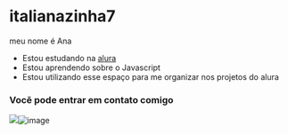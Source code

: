# italianazinha7

meu nome é Ana

- Estou estudando na [alura](https://www.alura.com.br)
- Estou aprendendo sobre o Javascript
- Estou utilizando esse espaço para me organizar nos projetos do alura

### Vocẽ pode entrar em contato comigo

![](<img src="https://media1.tenor.com/m/U9cayyAb2_UAAAAC/hamily-seaham.gif" alt="Hamily Seaham GIF - Hamily Seaham Spiderman GIFs"/>)![image](https://github.com/italiazinha7/italianazinha7/assets/170096371/e79bfb6f-f3e0-4ad3-8fd4-feadd8b0d2eb)
